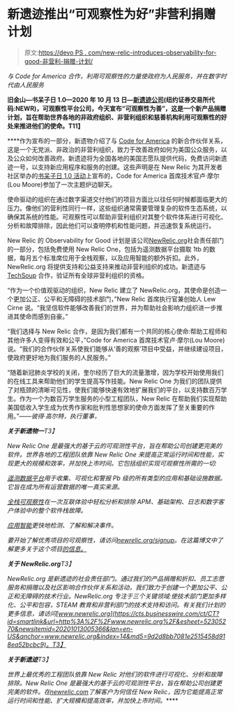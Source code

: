 # 新遗迹推出“可观察性为好”非营利捐赠计划

> 原文:[https://devo PS . com/new-relic-introduces-observability-for-good-非营利-捐赠-计划/](https://devops.com/new-relic-introduces-observability-for-good-nonprofit-donation-program/)

*与 Code for America 合作，利用可观察性的力量使政府为人民服务，并在数字时代由人民服务*

**旧金山—书呆子日 1.0—2020 年 10 月 13 日—**[](https://newrelic.com/)****[新遗迹公司](https://cts.businesswire.com/ct/CT?id=smartlink&url=https%3A%2F%2Fnewrelic.com%2F&esheet=52305270&newsitemid=20201013005366&lan=en-US&anchor=New+Relic%2C+Inc.&index=1&md5=602e34279240c7f3c358ed3be9b557da)(纽约证券交易所代码:NEWR)，可观察性平台公司，今天宣布“可观察性为善”，这是一个新产品捐赠计划，旨在帮助世界各地的非政府组织、非营利组织和慈善机构利用可观察性的好处来推进他们的使命。T11】****

 ****作为宣布的一部分，新遗物介绍了与 [Code for America](https://cts.businesswire.com/ct/CT?id=smartlink&url=https%3A%2F%2Fwww.codeforamerica.org%2F&esheet=52305270&newsitemid=20201013005366&lan=en-US&anchor=Code+for+America&index=2&md5=31e0677ed6ff77afe5019036567b446f) 的新合作伙伴关系，这是一个无党派、非政治的非营利组织，致力于改善政府如何为美国公众服务，以及公众如何改善政府。新遗迹将为全国各地的美国志愿队提供代码，免费访问新遗迹一号，以支持新应用程序和服务的创建。这些声明是在 New Relic 为其开发者社区举办的[书呆子日 1.0 活动](https://cts.businesswire.com/ct/CT?id=smartlink&url=https%3A%2F%2Fdeveloper.newrelic.com%2Fnerd-days%2F&esheet=52305270&newsitemid=20201013005366&lan=en-US&anchor=Nerd+Days+1.0+event&index=3&md5=cedc69d10b7e06233c1142466e872ef3)上宣布的，Code for America 首席技术官卢·摩尔(Lou Moore)参加了一次主题炉边聊天。

使命驱动的组织在通过数字渠道交付他们的项目方面比以往任何时候都面临更大的压力。像他们的营利性同行一样，这些组织通常需要管理复杂的软件生态系统，以确保其系统的性能。可观察性可以帮助非营利组织对其整个软件体系进行可视化、分析和故障排除，因此他们可以查明停机和性能问题，并迅速恢复系统运行。

New Relic 的 Observability for Good 计划是该公司[NewRelic.org](https://cts.businesswire.com/ct/CT?id=smartlink&url=http%3A%2F%2Fnewrelic.org&esheet=52305270&newsitemid=20201013005366&lan=en-US&anchor=NewRelic.org&index=4&md5=20d533ecf8a1f7108038a80f0f56d13b)社会责任部门的一部分，包括免费使用 New Relic One，包括为遥测数据平台摄取 1tb 的数据，每月五个标准席位用于全栈观察，以及应用智能的额外折扣。此外，NewRelic.org 将提供支持和公益支持来推动非营利组织的成功。新遗迹与 [TechSoup](https://cts.businesswire.com/ct/CT?id=smartlink&url=https%3A%2F%2Fwww.techsoup.org%2F&esheet=52305270&newsitemid=20201013005366&lan=en-US&anchor=TechSoup&index=5&md5=0207d971a9e04adbb52a374a76d291be) 合作，验证所有全球非营利组织的资格。

“作为一个价值观驱动的组织，New Relic 建立了 NewRelic.org，其使命是创造一个更加公正、公平和无障碍的技术部门，”New Relic 首席执行官兼创始人 Lew Cirne 说。“我坚信软件能够改善我们的世界，并为帮助社会影响力组织进一步推进其使命而感到自豪。”

“我们选择与 New Relic 合作，是因为我们都有一个共同的核心使命:帮助工程师和其他许多人变得有效和公平，”Code for America 首席技术官卢·摩尔(Lou Moore)说。“我们的合作伙伴关系使我们能够从‘善的观察’项目中受益，并继续建设项目，使政府更好地为我们服务的人民服务。”

“随着新冠肺炎学校的关闭，奎尔经历了巨大的流量激增，因为学校开始使用我们的在线工具来帮助他们的学生提高写作技能。New Relic One 为我们的团队提供了对瓶颈的清晰可见性，使我们能够快速有效地扩展我们的平台，以支持数百万学生。作为一个为数百万学生服务的小型工程团队，New Relic 在帮助我们实现帮助美国低收入学生成为优秀作家和批判性思想家的使命方面发挥了至关重要的作用。”——*彼得·高尔特，执行董事，*[](https://cts.businesswire.com/ct/CT?id=smartlink&url=http%3A%2F%2Fquill.org%2F&esheet=52305270&newsitemid=20201013005366&lan=en-US&anchor=Quill.org&index=6&md5=30aa485ec8d5e772e661f4b90a30e15c)

***关于新遗物一**T3】*

*New Relic One 是最强大的基于云的可观测性平台，旨在帮助公司创建更完美的软件。世界各地的工程团队依靠 New Relic One 来提高正常运行时间和性能，实现更大的规模和效率，并加快上市时间。它包括组织实现可观察性所需的一切:*

*[遥测数据平台](https://cts.businesswire.com/ct/CT?id=smartlink&url=https%3A%2F%2Fnewrelic.com%2Fplatform%2Ftelemetry-data-platform&esheet=52305270&newsitemid=20201013005366&lan=en-US&anchor=Telemetry+Data+Platform&index=7&md5=54367cb23fd5209e74fb28955597bb0a)用于收集、可视化和警报 Pb 级的所有类型的应用和基础设施数据。它旨在成为所有运营数据的唯一真实来源。*

*[全栈可观察性](https://cts.businesswire.com/ct/CT?id=smartlink&url=https%3A%2F%2Fnewrelic.com%2Fplatform%2Ffull-stack-observability&esheet=52305270&newsitemid=20201013005366&lan=en-US&anchor=Full-Stack+Observability&index=8&md5=c348793bbd1cfe2c94961159ec9de1f1)在一次互联体验中轻松分析和排除 APM、基础架构、日志和数字客户体验中的整个软件栈故障。*

*[应用智能](https://cts.businesswire.com/ct/CT?id=smartlink&url=https%3A%2F%2Fnewrelic.com%2Fplatform%2Fapplied-intelligence&esheet=52305270&newsitemid=20201013005366&lan=en-US&anchor=Applied+Intelligence&index=9&md5=849860f713d7d6384e0fc2ed91db4e79)更快地检测、了解和解决事件。*

*要开始了解优秀项目的可观察性，请访问[newrelic.org/signup](https://cts.businesswire.com/ct/CT?id=smartlink&url=https%3A%2F%2Fnewrelic.org%2Fsignup%3Futm_campaign%3DFY21-Q3-DEV-PRO-BONO-AMER-INT-EM-None-NR_ORG-NEW%26utm_medium%3DEM%26utm_source%3DINT%26utm_content%3DNR_ORG-NEW%26fiscal_year%3DFY21%26quarter%3DQ3%26gtm%3DDEV%26program%3DPRO-BONO%26ad_type%3DNone%26geo%3DAMER&esheet=52305270&newsitemid=20201013005366&lan=en-US&anchor=newrelic.org%2Fsignup&index=10&md5=0155ac8f3e06715a26bd0daf47a1f88c)。在这篇博文中了解更多关于这个项目[的信息。](https://cts.businesswire.com/ct/CT?id=smartlink&url=https%3A%2F%2Fblog.newrelic.com%2Fproduct-news%2Fintroducing-observability-for-good-program%2F&esheet=52305270&newsitemid=20201013005366&lan=en-US&anchor=in+this+blog+post&index=11&md5=4f660773e193f642b39f306e37740351)*

***关于 NewRelic.org**T3】*

*NewRelic.org 是新遗迹的社会责任部门。通过我们的产品捐赠和折扣、员工志愿服务和捐赠以及社区影响合作伙伴关系和活动，我们致力于创建一个更加公平、公正和无障碍的技术行业。NewRelic.org 专注于三个关键领域:使技术部门更加多样化、公平和包容，STEAM 教育和非营利部门的技术支持和访问。有关我们计划的更多信息，请访问[www.newrelic.org](https://cts.businesswire.com/ct/CT?id=smartlink&url=http%3A%2F%2Fwww.newrelic.org%2F&esheet=52305270&newsitemid=20201013005366&lan=en-US&anchor=www.newrelic.org&index=14&md5=9d2d8bb7081e2515458d918ea52bcbc9)。T3】*

***关于新遗迹**T3】*

*世界上最优秀的工程团队依靠 New Relic 对他们的软件进行可视化、分析和故障排除。New Relic One 是最强大的基于云的可观测性平台，旨在帮助公司创建更完美的软件。在[newrelic.com](https://cts.businesswire.com/ct/CT?id=smartlink&url=https%3A%2F%2Fnewrelic.com%2F&esheet=52305270&newsitemid=20201013005366&lan=en-US&anchor=newrelic.com&index=15&md5=77c255d5e1364d96adee190d6bcf3bba)了解客户为何信任 New Relic，因为它能提高正常运行时间和性能、扩大规模和提高效率，并加快上市时间。*****